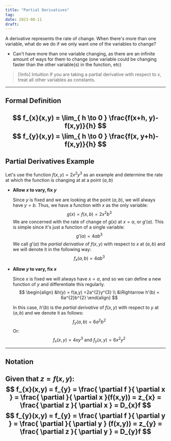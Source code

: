 ```yaml
---
title: "Partial Derivatives"
tag:
date: 2023-08-11
draft:
---
```


A derivative represents the rate of change. When there's more than one variable, what do we do if we only want one of the variables to change?
- Can't have more than one variable changing, as there are an infinite amount of ways for them to change (one variable could be changing faster than the other variable(s) in the function, etc)

>[!info] Intuition
>If you are taking a partial derivative with respect to $x$, treat all other variables as constants.

---
## Formal Definition

$$
f_{x}(x,y) = \lim_{ h \to 0 } \frac{f(x+h, y)- f(x,y)}{h}
$$
$$
f_{y}(x,y) = \lim_{ h \to 0 } \frac{f(x, y+h)- f(x,y)}{h}
$$
---
## Partial Derivatives Example
Let's use the function $f(x,y) =2x^{2}y^3$ as an example and determine the rate at which the function is changing at at a point $(a,b)$

- **Allow $x$ to vary, fix $y$**

	Since $y$ is fixed and we are looking at the point $(a,b)$, we will always have $y=b$. Thus, we have a function with $x$ as the only variable: 
	$$
		g(x) = f(x,b) = 2x^{2}b^3
	$$
	We are concerned with the rate of change of $g(x)$ at $x=a$, or $g'(a)$. This is simple since it's just a function of a single variable: 
	$$
	g'(a) = 4ab^3
	$$
	We call $g'(a)$ the *partial derivative* of $f(x,y)$ with respect to $x$ at $(a,b)$ and we will denote it in the following way: 
	$$
	f_{x}(a,b)=4ab^3
	$$

- **Allow $y$ to vary, fix $x$**

	Since $x$ is fixed we will always have $x=a$, and so we can define a new function of $y$ and differentiate this regularly. 
	$$
		\begin{align}
		&h(y) = f(a,y) =2a^{2}y^{3} \\
		&\Rightarrow h'(b) = 6a^{2}b^{2}
	\end{align}
	$$
		
	In this case, $h'(b)$ is the *partial derivative* of $f(x,y)$ with respect to $y$ at $(a,b)$ and we denote it as follows: 
	$$
	f_{y}(a,b) = 6a^{2}b^{2}
	$$
Or: 
$$
f_{x}(x,y) = 4xy^{3}\text{ and } f_{y}(x,y)=6x^{2}y^{2}
$$

---
## Notation
Given that $z= f(x,y)$:
$$
f_{x}(x,y) = f_{y} = \frac{ \partial f }{ \partial x } = \frac{ \partial  }{ \partial x }(f(x,y)) = z_{x} = \frac{ \partial z }{ \partial x } = D_{x}f  
$$
$$
f_{y}(x,y) = f_{y} = \frac{ \partial f }{ \partial y } = \frac{ \partial  }{ \partial y } (f(x,y)) = z_{y} = \frac{ \partial z }{ \partial y } = D_{y}f 
$$
---
